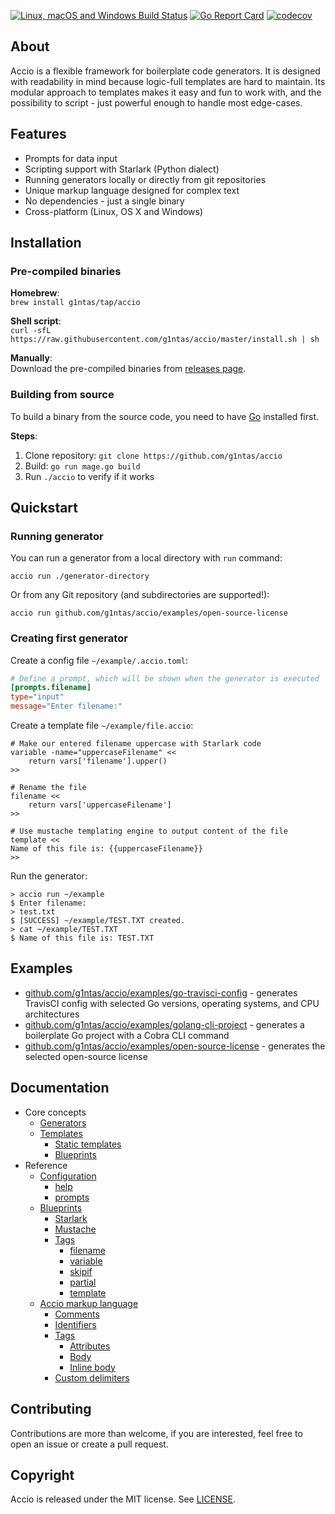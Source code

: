 [![Linux, macOS and Windows Build Status](https://travis-ci.org/g1ntas/accio.svg?branch=master)](https://travis-ci.org/g1ntas/accio)
[![Go Report Card](https://goreportcard.com/badge/github.com/g1ntas/accio)](https://goreportcard.com/report/github.com/g1ntas/accio)
[![codecov](https://codecov.io/gh/g1ntas/accio/branch/master/graph/badge.svg)](https://codecov.io/gh/g1ntas/accio)

## About
Accio is a flexible framework for boilerplate code generators. It is designed with readability in mind because logic-full templates are hard to maintain. Its modular approach to templates makes it easy and fun to work with, and the possibility to script - just powerful enough to handle most edge-cases.

## Features
* Prompts for data input
* Scripting support with Starlark (Python dialect)
* Running generators locally or directly from git repositories
* Unique markup language designed for complex text
* No dependencies - just a single binary
* Cross-platform (Linux, OS X and Windows)

## Installation
### Pre-compiled binaries
**Homebrew**:  
`brew install g1ntas/tap/accio`

**Shell script**:  
`curl -sfL https://raw.githubusercontent.com/g1ntas/accio/master/install.sh | sh`

**Manually**:  
Download the pre-compiled binaries from [releases page](https://github.com/g1ntas/accio/releases).

### Building from source
To build a binary from the source code, you need to have [Go](https://golang.org/) installed first.

**Steps**:
1. Clone repository: `git clone https://github.com/g1ntas/accio`
2. Build: `go run mage.go build`
3. Run `./accio` to verify if it works

## Quickstart
### Running generator
You can run a generator from a local directory with `run` command:

`accio run ./generator-directory`

Or from any Git repository (and subdirectories are supported!):

`accio run github.com/g1ntas/accio/examples/open-source-license`

### Creating first generator
Create a config file `~/example/.accio.toml`:
```toml
# Define a prompt, which will be shown when the generator is executed
[prompts.filename]
type="input"
message="Enter filename:"
```

Create a template file `~/example/file.accio`:
```
# Make our entered filename uppercase with Starlark code 
variable -name="uppercaseFilename" <<
    return vars['filename'].upper()
>>

# Rename the file
filename << 
    return vars['uppercaseFilename']
>>

# Use mustache templating engine to output content of the file
template <<
Name of this file is: {{uppercaseFilename}}
>>
```

Run the generator:
```
> accio run ~/example
$ Enter filename:
> test.txt
$ [SUCCESS] ~/example/TEST.TXT created.
> cat ~/example/TEST.TXT
$ Name of this file is: TEST.TXT
```

## Examples
* [github.com/g1ntas/accio/examples/go-travisci-config](examples/go-travisci-config) - generates TravisCI config with selected Go versions, operating systems, and CPU architectures
* [github.com/g1ntas/accio/examples/golang-cli-project](examples/golang-cli-project) - generates a boilerplate Go project with a Cobra CLI command
* [github.com/g1ntas/accio/examples/open-source-license](examples/open-source-license) - generates the selected open-source license

## Documentation
* Core concepts
	* [Generators](docs/concepts/generators.md)
	* [Templates](docs/concepts/templates.md)
		* [Static templates](docs/concepts/templates.md#static-templates)
		* [Blueprints](docs/concepts/templates.md#blueprints)
* Reference
	* [Configuration](docs/reference/configuration.md)
		* [help](docs/reference/configuration.md#help)
		* [prompts](docs/reference/configuration.md#prompts)
	* [Blueprints](docs/reference/blueprints.md)
		* [Starlark](docs/reference/blueprints.md#starlark)
		* [Mustache](docs/reference/blueprints.md#mustache)
		* [Tags](docs/reference/blueprints.md#tags)
			* [filename](docs/reference/blueprints.md#filename)
			* [variable](docs/reference/blueprints.md#variable)
			* [skipif](docs/reference/blueprints.md#skipif)
			* [partial](docs/reference/blueprints.md#partial)
			* [template](docs/reference/blueprints.md#template)
	* [Accio markup language](docs/reference/accio-ml.md)
		* [Comments](docs/reference/accio-ml.md#comments)
		* [Identifiers](docs/reference/accio-ml.md#identifiers)
		* [Tags](docs/reference/accio-ml.md#tags)
			* [Attributes](docs/reference/accio-ml.md#attributes)
			* [Body](docs/reference/accio-ml.md#body)
			* [Inline body](docs/reference/accio-ml.md#inline-body)
		* [Custom delimiters](docs/reference/accio-ml.md#custom-delimiters)

## Contributing
Contributions are more than welcome, if you are interested, feel free to open an issue or create a pull request.

## Copyright
Accio is released under the MIT license. See [LICENSE](LICENSE).